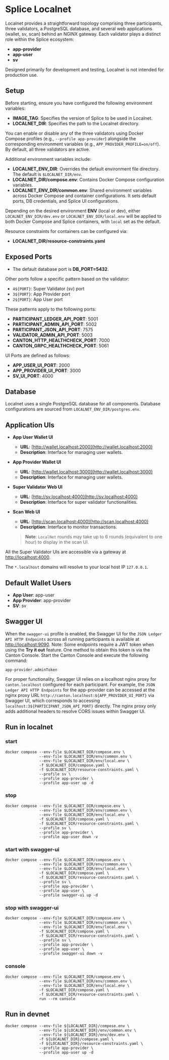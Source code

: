 # Splice Localnet

Localnet provides a straightforward topology comprising three participants, three validators, a PostgreSQL database, and several web applications (wallet, sv, scan) behind an NGINX gateway. Each validator plays a distinct role within the Splice ecosystem:

- **app-provider**
- **app-user**
- **sv**

Designed primarily for development and testing, Localnet is not intended for production use.

## Setup

Before starting, ensure you have configured the following environment variables:

- **IMAGE_TAG**: Specifies the version of Splice to be used in Localnet.
- **LOCALNET_DIR**: Specifies the path to the Localnet directory.

You can enable or disable any of the three validators using Docker Compose profiles (e.g., `--profile app-provider`) alongside the corresponding environment variables (e.g., `APP_PROVIDER_PROFILE=on/off`). By default, all three validators are active.

Additional environment variables include:

- **LOCALNET_ENV_DIR**: Overrides the default environment file directory. The default is `$LOCALNET_DIR/env`.
- **LOCALNET_DIR/compose.env**: Contains Docker Compose configuration variables.
- **LOCALNET_ENV_DIR/common.env**: Shared environment variables across Docker Compose and container configurations. It sets default ports, DB credentials, and Splice UI configurations.

Depending on the desired environment **ENV** (local or dev), either `LOCALNET_ENV_DIR/dev.env` or `LOCALNET_ENV_DIR/local.env` will be applied to both Docker Compose and Splice containers, with `local` set as the default.

Resource constraints for containers can be configured via:
- **LOCALNET_DIR/resource-constraints.yaml**


## Exposed Ports

- The default database port is **DB_PORT=5432**.

Other ports follow a specific pattern based on the validator:
- `4${PORT}`: Super Validator (sv) port
- `3${PORT}`: App Provider port
- `2${PORT}`: App User port

These patterns apply to the following ports:
- **PARTICIPANT_LEDGER_API_PORT**: 5001
- **PARTICIPANT_ADMIN_API_PORT**: 5002
- **PARTICIPANT_JSON_API_PORT**: 7575
- **VALIDATOR_ADMIN_API_PORT**: 5003
- **CANTON_HTTP_HEALTHCHECK_PORT**: 7000
- **CANTON_GRPC_HEALTHCHECK_PORT**: 5061


UI Ports are defined as follows:
- **APP_USER_UI_PORT**: 2000
- **APP_PROVIDER_UI_PORT**: 3000
- **SV_UI_PORT**: 4000

## Database

Localnet uses a single PostgreSQL database for all components. Database configurations are sourced from `LOCALNET_ENV_DIR/postgres.env`.

## Application UIs

- **App User Wallet UI**
    - **URL**: [http://wallet.localhost:2000](http://wallet.localhost:2000)
    - **Description**: Interface for managing user wallets.

- **App Provider Wallet UI**
    - **URL**: [http://wallet.localhost:3000](http://wallet.localhost:3000)
    - **Description**: Interface for managing user wallets.

- **Super Validator Web UI**
    - **URL**: [http://sv.localhost:4000](http://sv.localhost:4000)
    - **Description**: Interface for super validator functionalities.

- **Scan Web UI**
    - **URL**: [http://scan.localhost:4000](http://scan.localhost:4000)
    - **Description**: Interface to monitor transactions.

  > **Note**: `LocalNet` rounds may take up to 6 rounds (equivalent to one hour) to display in the scan UI.

All the Super Validator UIs are accessible via a gateway at [http://localhost:4000](http://localhost:4000).

The `*.localhost` domains will resolve to your local host IP `127.0.0.1`.

## Default Wallet Users

- **App User**: app-user
- **App Provider**: app-provider
- **SV**: sv

## Swagger UI

When the `swagger-ui` profile is enabled, the Swagger UI for the `JSON Ledger API HTTP Endpoints` across all running participants is available at [http://localhost:9090](http://localhost:9090).
Note: Some endpoints require a JWT token when using the **Try it out** feature. One method to obtain this token is via the Canton Console. Start the Canton Console and execute the following command:
```
app-provider.adminToken
```

For proper functionality, Swagger UI relies on a localhost nginx proxy for `canton.localhost` configured for each participant. For example, the `JSON Ledger API HTTP Endpoints` for the app-provider
can be accessed at the nginx proxy URL `http://canton.localhost:${APP_PROVIDER_UI_PORT}` via Swagger UI, which corresponds to accessing `localhost:3${PARTICIPANT_JSON_API_PORT}` directly.
The nginx proxy only adds additional headers to resolve CORS issues within Swagger UI.


## Run in localnet
### start
```
docker compose --env-file $LOCALNET_DIR/compose.env \
               --env-file $LOCALNET_DIR/env/common.env \
               --env-file $LOCALNET_DIR/env/local.env \
               -f $LOCALNET_DIR/compose.yaml \
               -f $LOCALNET_DIR/resource-constraints.yaml \
               --profile sv \
               --profile app-provider \
               --profile app-user up -d
```
### stop
```
docker compose --env-file $LOCALNET_DIR/compose.env \
               --env-file $LOCALNET_DIR/env/common.env \
               --env-file $LOCALNET_DIR/env/local.env \
               -f $LOCALNET_DIR/compose.yaml \
               -f $LOCALNET_DIR/resource-constraints.yaml \
               --profile sv \
               --profile app-provider \
               --profile app-user down -v
```
### start with swagger-ui
```
docker compose --env-file $LOCALNET_DIR/compose.env \
               --env-file $LOCALNET_DIR/env/common.env \
               --env-file $LOCALNET_DIR/env/local.env \
               -f $LOCALNET_DIR/compose.yaml \
               -f $LOCALNET_DIR/resource-constraints.yaml \
               --profile sv \
               --profile app-provider \
               --profile app-user \
               --profile swagger-ui up -d
```
### stop with swagger-ui
```
docker compose --env-file $LOCALNET_DIR/compose.env \
               --env-file $LOCALNET_DIR/env/common.env \
               --env-file $LOCALNET_DIR/env/local.env \
               -f $LOCALNET_DIR/compose.yaml \
               -f $LOCALNET_DIR/resource-constraints.yaml \
               --profile sv \
               --profile app-provider \
               --profile app-user \
               --profile swagger-ui down -v
```
### console
```
docker compose --env-file $LOCALNET_DIR/compose.env \
               --env-file $LOCALNET_DIR/env/common.env \
               --env-file $LOCALNET_DIR/env/local.env \
               -f $LOCALNET_DIR/compose.yaml \
               -f $LOCALNET_DIR/resource-constraints.yaml \
               run --rm console
```

## Run in devnet
```
docker compose --env-file ${LOCALNET_DIR}/compose.env \
               --env-file ${LOCALNET_DIR}/env/common.env \
               --env-file ${LOCALNET_DIR}/env/dev.env \
               -f ${LOCALNET_DIR}/compose.yaml \
               -f ${LOCALNET_DIR}/resource-constraints.yaml \
               --profile app-provider \
               --profile app-user up -d
```

